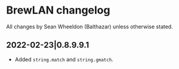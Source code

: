 # BrewLAN changelog

All changes by Sean Wheeldon (Balthazar) unless otherwise stated.

## 2022-02-23|0.8.9.9.1

* Added `string.match` and `string.gmatch`.

